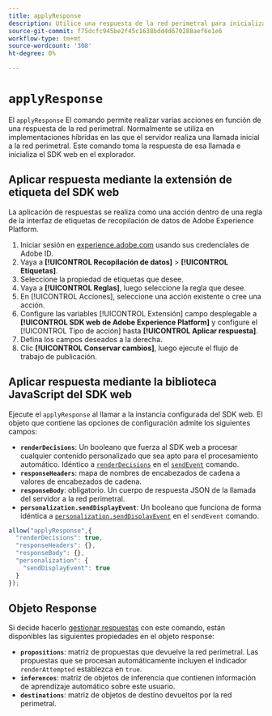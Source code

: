 ```yaml
---
title: applyResponse
description: Utilice una respuesta de la red perimetral para inicializar el SDK web.
source-git-commit: f75dcfc945be2f45c1638bdd4d670288aef6e1e6
workflow-type: tm+mt
source-wordcount: '308'
ht-degree: 0%

---
```


# `applyResponse`

El `applyResponse` El comando permite realizar varias acciones en función de una respuesta de la red perimetral. Normalmente se utiliza en implementaciones híbridas en las que el servidor realiza una llamada inicial a la red perimetral. Este comando toma la respuesta de esa llamada e inicializa el SDK web en el explorador.

## Aplicar respuesta mediante la extensión de etiqueta del SDK web

La aplicación de respuestas se realiza como una acción dentro de una regla de la interfaz de etiquetas de recopilación de datos de Adobe Experience Platform.

1. Iniciar sesión en [experience.adobe.com](https://experience.adobe.com) usando sus credenciales de Adobe ID.
1. Vaya a **[!UICONTROL Recopilación de datos]** > **[!UICONTROL Etiquetas]**.
1. Seleccione la propiedad de etiquetas que desee.
1. Vaya a **[!UICONTROL Reglas]**, luego seleccione la regla que desee.
1. En [!UICONTROL Acciones], seleccione una acción existente o cree una acción.
1. Configure las variables [!UICONTROL Extensión] campo desplegable a **[!UICONTROL SDK web de Adobe Experience Platform]** y configure el [!UICONTROL Tipo de acción] hasta **[!UICONTROL Aplicar respuesta]**.
1. Defina los campos deseados a la derecha.
1. Clic **[!UICONTROL Conservar cambios]**, luego ejecute el flujo de trabajo de publicación.

## Aplicar respuesta mediante la biblioteca JavaScript del SDK web

Ejecute el `applyResponse` al llamar a la instancia configurada del SDK web. El objeto que contiene las opciones de configuración admite los siguientes campos:

* **`renderDecisions`**: Un booleano que fuerza al SDK web a procesar cualquier contenido personalizado que sea apto para el procesamiento automático. Idéntico a [`renderDecisions`](sendevent/renderdecisions.md) en el [`sendEvent`](sendevent/overview.md) comando.
* **`responseHeaders`**: mapa de nombres de encabezados de cadena a valores de encabezados de cadena.
* **`responseBody`**: obligatorio. Un cuerpo de respuesta JSON de la llamada del servidor a la red perimetral.
* **`personalization.sendDisplayEvent`**: Un booleano que funciona de forma idéntica a [`personalization.sendDisplayEvent`](sendevent/personalization.md) en el `sendEvent` comando.

```js
allow("applyResponse",{
  "renderDecisions": true,
  "responseHeaders": {},
  "responseBody": {},
  "personalization": {
    "sendDisplayEvent": true
  }
});
```

## Objeto Response

Si decide hacerlo [gestionar respuestas](command-responses.md) con este comando, están disponibles las siguientes propiedades en el objeto response:

* **`propositions`**: matriz de propuestas que devuelve la red perimetral. Las propuestas que se procesan automáticamente incluyen el indicador `renderAttempted` establezca en `true`.
* **`inferences`**: matriz de objetos de inferencia que contienen información de aprendizaje automático sobre este usuario.
* **`destinations`**: matriz de objetos de destino devueltos por la red perimetral.
